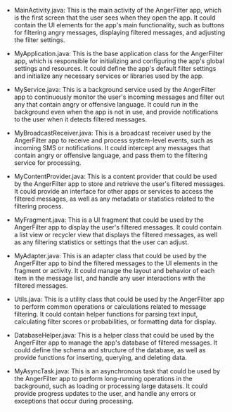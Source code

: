 - MainActivity.java: This is the main activity of the AngerFilter app, which is the first screen that the user sees when they open the app. It could contain the UI elements for the app's main functionality, such as buttons for filtering angry messages, displaying filtered messages, and adjusting the filter settings.

- MyApplication.java: This is the base application class for the AngerFilter app, which is responsible for initializing and configuring the app's global settings and resources. It could define the app's default filter settings and initialize any necessary services or libraries used by the app.

- MyService.java: This is a background service used by the AngerFilter app to continuously monitor the user's incoming messages and filter out any that contain angry or offensive language. It could run in the background even when the app is not in use, and provide notifications to the user when it detects filtered messages.

- MyBroadcastReceiver.java: This is a broadcast receiver used by the AngerFilter app to receive and process system-level events, such as incoming SMS or notifications. It could intercept any messages that contain angry or offensive language, and pass them to the filtering service for processing.

- MyContentProvider.java: This is a content provider that could be used by the AngerFilter app to store and retrieve the user's filtered messages. It could provide an interface for other apps or services to access the filtered messages, as well as any metadata or statistics related to the filtering process.

- MyFragment.java: This is a UI fragment that could be used by the AngerFilter app to display the user's filtered messages. It could contain a list view or recycler view that displays the filtered messages, as well as any filtering statistics or settings that the user can adjust.

- MyAdapter.java: This is an adapter class that could be used by the AngerFilter app to bind the filtered messages to the UI elements in the fragment or activity. It could manage the layout and behavior of each item in the message list, and handle any user interactions with the filtered messages.

- Utils.java: This is a utility class that could be used by the AngerFilter app to perform common operations or calculations related to message filtering. It could contain helper functions for parsing text input, calculating filter scores or probabilities, or formatting data for display.

- DatabaseHelper.java: This is a helper class that could be used by the AngerFilter app to manage the app's database of filtered messages. It could define the schema and structure of the database, as well as provide functions for inserting, querying, and deleting data.

- MyAsyncTask.java: This is an asynchronous task that could be used by the AngerFilter app to perform long-running operations in the background, such as loading or processing large datasets. It could provide progress updates to the user, and handle any errors or exceptions that occur during processing.

